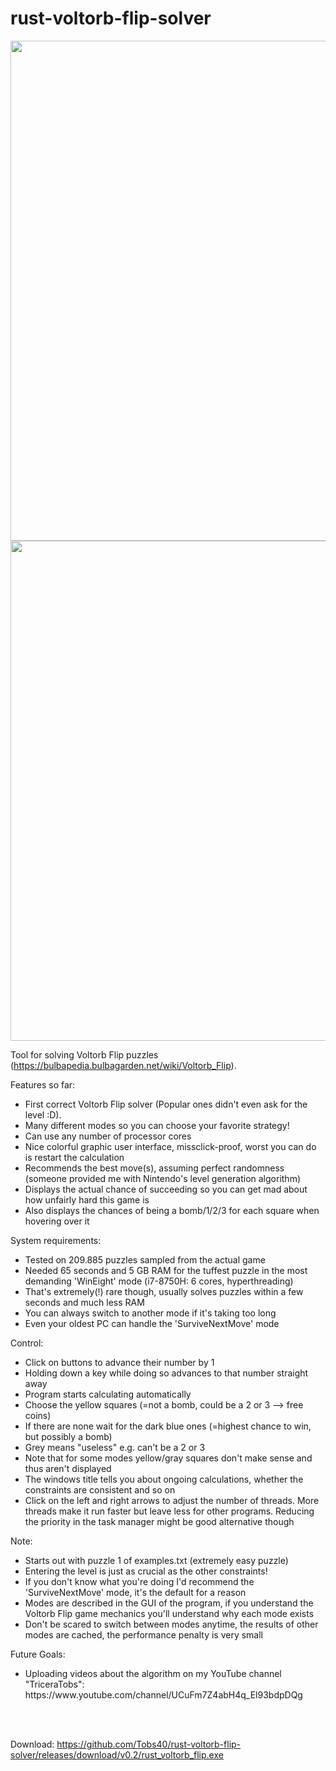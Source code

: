 # rust-voltorb-flip-solver

<p float="left">
  <img src="https://user-images.githubusercontent.com/63099057/131417534-4c1874e8-1e33-4cc5-8f55-cf16fde952b7.png" width="800" /> 
  <img src="https://user-images.githubusercontent.com/63099057/131417642-df0c98d0-a996-40a9-bd6a-4d711db63263.png" width="800" /> 
</p>

Tool for solving Voltorb Flip puzzles (https://bulbapedia.bulbagarden.net/wiki/Voltorb_Flip).

Features so far:  
<ul>
  <li>First correct Voltorb Flip solver (Popular ones didn't even ask for the level :D). </li>
  <li>Many different modes so you can choose your favorite strategy!
  <li>Can use any number of processor cores</li>
  <li>Nice colorful graphic user interface, missclick-proof, worst you can do is restart the calculation</li>
  <li>Recommends the best move(s), assuming perfect randomness (someone provided me with Nintendo's level generation algorithm)</li>
  <li>Displays the actual chance of succeeding so you can get mad about how unfairly hard this game is</li>
  <li>Also displays the chances of being a bomb/1/2/3 for each square when hovering over it</li>
</ul> 

System requirements:  
<ul>
  <li>Tested on 209.885 puzzles sampled from the actual game</li>
  <li>Needed 65 seconds and 5 GB RAM for the tuffest puzzle in the most demanding 'WinEight' mode (i7-8750H: 6 cores, hyperthreading)</li>
  <li>That's extremely(!) rare though, usually solves puzzles within a few seconds and much less RAM</li>
  <li>You can always switch to another mode if it's taking too long
  <li>Even your oldest PC can handle the 'SurviveNextMove' mode</li>
</ul>

Control:  
<ul>
  <li>Click on buttons to advance their number by 1</li>
  <li>Holding down a key while doing so advances to that number straight away</li>
  <li>Program starts calculating automatically</li>
  <li>Choose the yellow squares (=not a bomb, could be a 2 or 3 --> free coins)</li>
  <li>If there are none wait for the dark blue ones (=highest chance to win, but possibly a bomb)</li>
  <li>Grey means "useless" e.g. can't be a 2 or 3</li>
  <li>Note that for some modes yellow/gray squares don't make sense and thus aren't displayed
  <li>The windows title tells you about ongoing calculations, whether the constraints are consistent and so on</li>
  <li>Click on the left and right arrows to adjust the number of threads. More threads make it run faster but leave less for other programs. Reducing the priority in the task manager might be good alternative though</li>
</ul> 

Note:
<ul>
  <li>Starts out with puzzle 1 of examples.txt (extremely easy puzzle)</li>
  <li>Entering the level is just as crucial as the other constraints!</li>
  <li>If you don't know what you're doing I'd recommend the 'SurviveNextMove' mode, it's the default for a reason</li>
  <li>Modes are described in the GUI of the program, if you understand the Voltorb Flip game mechanics you'll understand why each mode exists</li>
  <li>Don't be scared to switch between modes anytime, the results of other modes are cached, the performance penalty is very small
</ul>

Future Goals:
<ul>
  <li>Uploading videos about the algorithm on my YouTube channel "TriceraTobs":<br>https://www.youtube.com/channel/UCuFm7Z4abH4q_El93bdpDQg</li>
</ul>

<br>
<br>

Download: https://github.com/Tobs40/rust-voltorb-flip-solver/releases/download/v0.2/rust_voltorb_flip.exe
